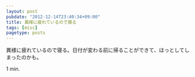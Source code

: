 ```yaml
---
layout: post
pubdate: "2012-12-14T23:40:34+09:00"
title: 異様に疲れているので寝る
tags: [misc]
pagetype: posts
---
```

異様に疲れているので寝る。日付が変わる前に帰ることができて、ほっとしてしまったのかも。

1 min.
